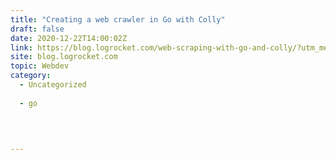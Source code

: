 ```yaml
---
title: "Creating a web crawler in Go with Colly"
draft: false
date: 2020-12-22T14:00:02Z
link: https://blog.logrocket.com/web-scraping-with-go-and-colly/?utm_medium=RSS&utm_source=hune
site: blog.logrocket.com
topic: Webdev
category:
  - Uncategorized
  
  - go
  
   
  

---
```

